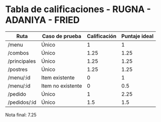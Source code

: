 # Tabla de calificaciones - RUGNA - ADANIYA - FRIED

| Ruta | Caso de prueba | Calificación | Puntaje ideal |
| ---- | -------------- | ------------ | ------------- |
| /menu | Único | 1 | 1 |
| /combos | Único | 1.25 | 1.25 |
| /principales | Único | 1.25 | 1.25 |
| /postres | Único | 1.25 | 1.25 |
| /menu/:id | Item existente | 0 | 1 |
| /menu/:id | Item no existente | 0 | 0.5 |
| /pedido | Único | 1 | 2.25 |
| /pedidos/:id | Único | 1.5 | 1.5 |

Nota final: 7.25
